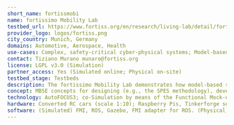 ```yaml
---
short_name: fortissmobi
name: fortissimo Mobility Lab
testbed_url: https://www.fortiss.org/en/research/living-lab/detail/fortissimo
provider_logo: logos/fortiss.png
city_country: Munich, Germany
domains: Automotive, Aerospace, Health
use-cases: Complex, safety-critical cyber-physical systems; Model-based systems engineering, incremental integration testing; fault-injection testing.
contact: Tiziano Murano munaro@fortiss.org
license: LGPL v3.0 (Simulation)
partner_access: Yes (Simulated online; Physical on-site)
testbed_stage: Testbeds
description: The fortissimo Mobility Lab demonstrates how model-based systems engineering (MbSE) concepts can be leveraged to design and implement safe, adaptive, and reliable software and system architectures within a flexible development process. The demonstrator platform includes physical rovers as well as their digital twins: the fortissimo Rovers are based on heavily modified scale 1/:10 RC cars, equipped with a LIDAR, ultrasound sensors, and an RGB camera. The fortissimo Simulation closely replicates the dynamics and sensor properties of the physical rovers using the Gazebo simulation environment, while providing a standardized interface for their behavior specifications by means of the FMI standard. In both cases, the automotive use case includes advanced driver assistance systems (ADAS) and autonomous driving (AD) functions. The fortissimo Mobility Lab is unique in its ability to demonstrate the model-based engineering of safety critical cyber-physical systems – from its conception to its verification and validation.
concept: MBSE concepts for designing (e.g., the SPES methodology), developing (e.g., product line management), integrating (e.g., Co-Simulation), and testing (e.g., defect-based testing) complex cyber-physical systems.
technology: AutoFOCUS3; co-Simulation by means of the Functional Mock-up Interface (FMI)
hardware: Converted RC cars (scale 1:10); Raspberry Pis, Tinkerforge sensor and actuator platform (ultrasound, lidar, engine management unit), 3D-Printed hardware racks, RGB cameras, Microsoft Xbox Bluetooth controllers.
software: (Simulated) FMI, ROS, Gazebo, FMI adapter for ROS. (Physical) AutoFOCUS3, Ansible, Ubuntu, custom drivers, libraries, and glue code linking generated code to the target hardware
---
```

